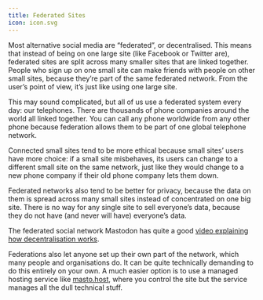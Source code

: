 ```yaml
---
title: Federated Sites
icon: icon.svg
---
```


Most alternative social media are “federated”, or decentralised. This means that instead of being on one large site (like Facebook or Twitter are), federated sites are split across many smaller sites that are linked together. People who sign up on one small site can make friends with people on other small sites, because they’re part of the same federated network. From the user’s point of view, it’s just like using one large site.

This may sound complicated, but all of us use a federated system every day: our telephones. There are thousands of phone companies around the world all linked together. You can call any phone worldwide from any other phone because federation allows them to be part of one global telephone network.

Connected small sites tend to be more ethical because small sites’ users have more choice: if a small site misbehaves, its users can change to a different small site on the same network, just like they would change to a new phone company if their old phone company lets them down.

Federated networks also tend to be better for privacy, because the data on them is spread across many small sites instead of concentrated on one big site. There is no way for any single site to sell everyone’s data, because they do not have (and never will have) everyone’s data.

The federated social network Mastodon has quite a good [video explaining how decentralisation works][masto-video].

Federations also let anyone set up their own part of the network, which many people and organisations do. It can be quite technically demanding to do this entirely on your own. A much easier option is to use a managed hosting service like [masto.host][masto.host], where you control the site but the service manages all the dull technical stuff.

[masto.host]: https://masto.host
[masto-video]: https://peertube.social/videos/watch/d7fabc85-f110-4699-beb0-7edf6d4082ba